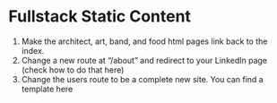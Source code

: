 # Fullstack Static Content

1) Make the architect, art, band, and food html pages link back to the index.
2) Change a new route at “/about” and redirect to your LinkedIn page (check how to do that here)
3) Change the users route to be a complete new site. You can find a template here
